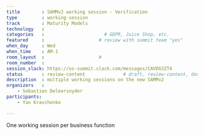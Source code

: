 ```yaml
---
title        : SAMMv2 working session - Verification
type         : working-session
track        : Maturity Models
technology   :
categories   :                      # GDPR, Juice Shop, etc.
featured     :                    # review with summit team "yes"
when_day     : Wed
when_time    : AM-1
room_layout  :                    #
room_number  :
session_slack: https://os-summit.slack.com/messages/CAVDG3ZT4
status       : review-content              # draft, review-content, done
description  : multiple working sessions on the new SAMMv2
organizers   :
    - Sebastien Deleersnyder
participants:
    - Yan Kravchenko

---
```


One working session per business function
